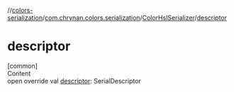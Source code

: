 //[colors-serialization](../../../index.md)/[com.chrynan.colors.serialization](../index.md)/[ColorHslSerializer](index.md)/[descriptor](descriptor.md)



# descriptor  
[common]  
Content  
open override val [descriptor](descriptor.md): SerialDescriptor  



